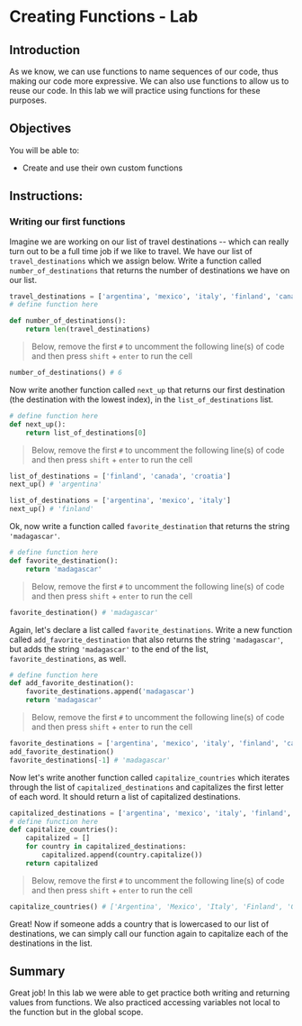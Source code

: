 
# Creating Functions - Lab

## Introduction
As we know, we can use functions to name sequences of our code, thus making our code more expressive. We can also use functions to allow us to reuse our code. In this lab we will practice using functions for these purposes.

## Objectives
You will be able to:
* Create and use their own custom functions

## Instructions: 
### Writing our first functions

Imagine we are working on our list of travel destinations -- which can really turn out to be a full time job if we like to travel. We have our list of `travel_destinations` which we assign below. Write a function called `number_of_destinations` that returns the number of destinations we have on our list.


```python
travel_destinations = ['argentina', 'mexico', 'italy', 'finland', 'canada', 'croatia']
# define function here

def number_of_destinations():
    return len(travel_destinations)
```

> Below, remove the first `#` to uncomment the following line(s) of code and then press `shift` + `enter` to run the cell


```python
number_of_destinations() # 6
```

Now write another function called `next_up` that returns our first destination (the destination with the lowest index), in the `list_of_destinations` list.


```python
# define function here
def next_up():
    return list_of_destinations[0]
```

> Below, remove the first `#` to uncomment the following line(s) of code and then press `shift` + `enter` to run the cell


```python
list_of_destinations = ['finland', 'canada', 'croatia']
next_up() # 'argentina'
```


```python
list_of_destinations = ['argentina', 'mexico', 'italy']
next_up() # 'finland'
```

Ok, now write a function called `favorite_destination` that returns the string `'madagascar'`.


```python
# define function here
def favorite_destination():
    return 'madagascar'
```

> Below, remove the first `#` to uncomment the following line(s) of code and then press `shift` + `enter` to run the cell


```python
favorite_destination() # 'madagascar'
```

Again, let's declare a list called `favorite_destinations`. Write a new function called `add_favorite_destination` that also returns the string `'madagascar'`, but adds the string `'madagascar'` to the end of the list, `favorite_destinations`, as well.


```python
# define function here
def add_favorite_destination():
    favorite_destinations.append('madagascar')
    return 'madagascar'
```

> Below, remove the first `#` to uncomment the following line(s) of code and then press `shift` + `enter` to run the cell


```python
favorite_destinations = ['argentina', 'mexico', 'italy', 'finland', 'canada', 'croatia']
add_favorite_destination()
favorite_destinations[-1] # 'madagascar'
```

Now let's write another function called `capitalize_countries` which iterates through the list of `capitalized_destinations` and capitalizes the first letter of each word. It should return a list of capitalized destinations.


```python
capitalized_destinations = ['argentina', 'mexico', 'italy', 'finland', 'canada', 'croatia']
# define function here
def capitalize_countries():
    capitalized = []
    for country in capitalized_destinations:
        capitalized.append(country.capitalize())
    return capitalized
```

> Below, remove the first `#` to uncomment the following line(s) of code and then press `shift` + `enter` to run the cell


```python
capitalize_countries() # ['Argentina', 'Mexico', 'Italy', 'Finland', 'Canada', 'Croatia']
```

Great! Now if someone adds a country that is lowercased to our list of destinations, we can simply call our function again to capitalize each of the destinations in the list.

## Summary

Great job! In this lab we were able to get practice both writing and returning values from functions. We also practiced accessing variables not local to the function but in the global scope.
